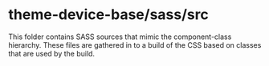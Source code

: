 # theme-device-base/sass/src

This folder contains SASS sources that mimic the component-class hierarchy. These files
are gathered in to a build of the CSS based on classes that are used by the build.
